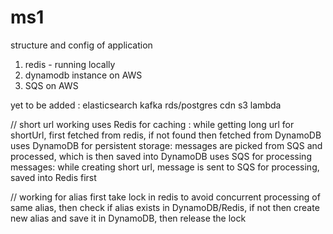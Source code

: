 # ms1

structure and config of application

1. redis - running locally
2. dynamodb instance on AWS
3. SQS on AWS

yet to be added :
elasticsearch
kafka
rds/postgres
cdn
s3
lambda


// short url working
uses Redis for caching : while getting long url for shortUrl, first fetched from redis, if not found then fetched from DynamoDB
uses DynamoDB for persistent storage: messages are picked from SQS and processed, which is then saved into DynamoDB
uses SQS for processing messages: while creating short url, message is sent to SQS for processing, saved into Redis first

// working for alias
first take lock in redis to avoid concurrent processing of same alias, then check if alias exists in DynamoDB/Redis, 
if not then create new alias and save it in DynamoDB, then release the lock